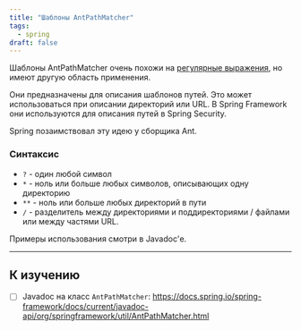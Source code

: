 ```yaml
---
title: "Шаблоны AntPathMatcher"
tags:
  - spring
draft: false
---
```


Шаблоны AntPathMatcher очень похожи на [регулярные выражения](../java/regexp.md), но имеют другую область применения.

Они предназначены для описания шаблонов путей. Это может использоваться при описании директорий или URL. В Spring Framework они используются для описания путей в Spring Security.

Spring позаимствовал эту идею у сборщика Ant.

### Синтаксис

- `?` - один любой символ
- `*` - ноль или больше любых символов, описывающих одну директорию
- `**` - ноль или больше любых директорий в пути
- `/` - разделитель между директориями и поддиректориями / файлами или между частями URL.

Примеры использования смотри в Javadoc'е.

---
## К изучению
- [ ] Javadoc на класс `AntPathMatcher`: https://docs.spring.io/spring-framework/docs/current/javadoc-api/org/springframework/util/AntPathMatcher.html